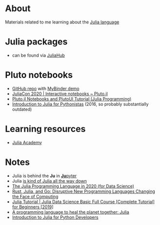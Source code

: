 # About

Materials related to me learning about the [Julia language](https://julialang.org/)

# Julia packages

* can be found via [JuliaHub](https://juliahub.com/ui/Home)

# Pluto notebooks

* [GitHub repo](https://github.com/fonsp/Pluto.jl) with [MyBinder demo](https://mybinder.org/v2/gh/fonsp/pluto-on-binder/master?urlpath=pluto)
* [JuliaCon 2020 | Interactive notebooks ~ Pluto.jl](https://www.youtube.com/watch?v=IAF8DjrQSSk)
* [Pluto.jl Notebooks and PlutoUI Tutorial (Julia Programming)](https://www.youtube.com/watch?v=C4QhZcX34mI)
* [Introduction to Julia for Pythonistas](https://www.youtube.com/watch?v=Cj6bjqS5otM) (2016, so probably substantially outdated)

# Learning resources

* [Julia Academy](https://juliaacademy.com/)

# Notes

* Julia is behind the **Ju** in [**Ju**pyter](https://jupyter.org/)
* Julia [is kind of Julia all the way down](https://www.youtube.com/watch?v=t2V2kf2gNnI#t=41m20s)
* [The Julia Programming Language in 2020 (for Data Science)](https://www.youtube.com/watch?v=TPC-5gsqaAk)
* [Rust, Julia, and Go: Disruptive New Programming Languages Changing the Face of Computing](https://www.youtube.com/watch?v=6qCH7Y2rc_w)
* [Julia Tutorial | Julia Data Science Basic Full Course [Complete Tutorial] for Beginners [2019]](https://www.youtube.com/watch?v=lwj-1mclq0U)
* [A programming language to heal the planet together: Julia](https://www.youtube.com/watch?v=qGW0GT1rCvs)
* [Introduction to Julia for Python Developers](https://www.youtube.com/watch?v=qhrY0c_BHs8)
